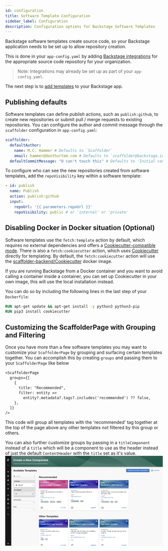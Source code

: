 ```yaml
---
id: configuration
title: Software Template Configuration
sidebar_label: Configuration
description: Configuration options for Backstage Software Templates
---
```


Backstage software templates create source code, so your Backstage application
needs to be set up to allow repository creation.

This is done in your `app-config.yaml` by adding
[Backstage integrations](https://backstage.io/docs/integrations/) for the
appropriate source code repository for your organization.

> Note: Integrations may already be set up as part of your `app-config.yaml`.

The next step is to [add templates](http://backstage.io/docs/features/software-templates/adding-templates)
to your Backstage app.

## Publishing defaults

Software templates can define _publish_ actions, such as `publish:github`, to
create new repositories or submit pull / merge requests to existing
repositories. You can configure the author and commit message through the
`scaffolder` configuration in `app-config.yaml`:

```yaml
scaffolder:
  defaultAuthor:
    name: M.C. Hammer # Defaults to `Scaffolder`
    email: hammer@donthurtem.com # Defaults to `scaffolder@backstage.io`
  defaultCommitMessage: "U can't touch this" # Defaults to 'Initial commit'
```

To configure who can see the new repositories created from software templates,
add the `repoVisibility` key within a software template:

```yaml
- id: publish
  name: Publish
  action: publish:github
  input:
    repoUrl: '{{ parameters.repoUrl }}'
    repoVisibility: public # or 'internal' or 'private'
```

## Disabling Docker in Docker situation (Optional)

Software templates use the `fetch:template` action by default, which requires no
external dependencies and offers a
[Cookiecutter-compatible mode](https://backstage.io/docs/features/software-templates/builtin-actions#using-cookiecuttercompat-mode).
There is also a `fetch:cookiecutter` action, which uses
[Cookiecutter](https://github.com/cookiecutter/cookiecutter) directly for
templating. By default, the `fetch:cookiecutter` action will use the
[scaffolder-backend/Cookiecutter](https://github.com/backstage/backstage/blob/master/plugins/scaffolder-backend/scripts/Cookiecutter.dockerfile)
docker image.

If you are running Backstage from a Docker container and you want to avoid
calling a container inside a container, you can set up Cookiecutter in your own
image, this will use the local installation instead.

You can do so by including the following lines in the last step of your
`Dockerfile`:

```Dockerfile
RUN apt-get update && apt-get install -y python3 python3-pip
RUN pip3 install cookiecutter
```

## Customizing the ScaffolderPage with Grouping and Filtering

Once you have more than a few software templates you may want to customize your
`ScaffolderPage` by grouping and surfacing certain templates together. You can
accomplish this by creating `groups` and passing them to your `ScaffolderPage`
like below

```
<ScaffolderPage
  groups={[
    {
      title: "Recommended",
      filter: entity =>
        entity?.metadata?.tags?.includes('recommended') ?? false,
    },
  ]}
/>
```

This code will group all templates with the 'recommended' tag together at the
top of the page above any other templates not filtered by this group or others.

You can also further customize groups by passing in a `titleComponent` instead
of a `title` which will be a component to use as the header instead of just the
default `ContentHeader` with the `title` set as it's value.
![Grouped Templates](../../assets/software-templates/grouped-templates.png)
